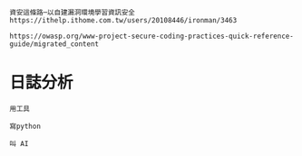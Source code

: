 #
```
資安這條路─以自建漏洞環境學習資訊安全 
https://ithelp.ithome.com.tw/users/20108446/ironman/3463
```
```
https://owasp.org/www-project-secure-coding-practices-quick-reference-guide/migrated_content
```

# 日誌分析
```
用工具

寫python

叫 AI
```

